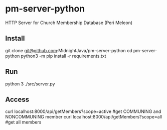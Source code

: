 # pm-server-python
HTTP Server for Church Membership Database (Peri Meleon)

## Install
git clone git@github.com:MidnightJava/pm-server-python
cd pm-server-python
python3 -m pip install -r requirements.txt

## Run
python 3 ./src/server.py

## Access
curl localhost:8000/api/getMembers?scope=active #get COMMUNING and NONCOMMUNING member
curl localhost:8000/api/getMembers?scope=all #get all members
